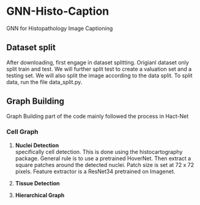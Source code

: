# GNN-Histo-Caption
GNN for Histopathology Image Captioning

## Dataset split
After downloading, first engage in dataset splitting. Origianl dataset only split train and test. We will further split test to create a valuation set and a testing set. We will also split the image according to the data split. To split data, run the file data_split.py.
## Graph Building
Graph Building part of the code mainly followed the process in Hact-Net
### Cell Graph <br />
1. **Nuclei Detection** <br />
specifically cell detection. This is done using the histocartography package. General rule is to use a pretrained HoverNet. Then extract a square patches around the detected nuclei. Patch size is set at 72 x 72 pixels. Feature extractor is a ResNet34 pretrained on Imagenet. <br />

2. **Tissue Detection**


3. **Hierarchical Graph**
